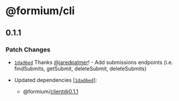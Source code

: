 # @formium/cli

## 0.1.1
### Patch Changes



- [`1dad6ed`](https://github.com/formium/formium/commit/1dad6ed80313088e7d853167b7a31e337d81d2a0) Thanks [@jaredpalmer](https://github.com/jaredpalmer)! - Add submissions endpoints (i.e. findSubmits, getSubmit, deleteSubmit, deleteSubmits)

- Updated dependencies [[`1dad6ed`](https://github.com/formium/formium/commit/1dad6ed80313088e7d853167b7a31e337d81d2a0)]:
  - @formium/client@0.1.1
